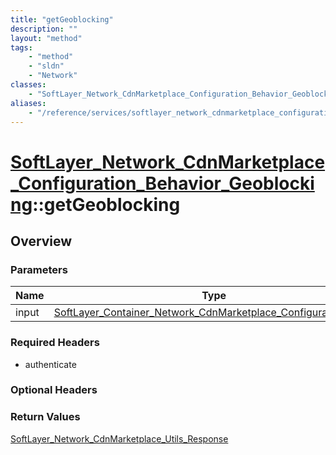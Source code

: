 ```yaml
---
title: "getGeoblocking"
description: ""
layout: "method"
tags:
    - "method"
    - "sldn"
    - "Network"
classes:
    - "SoftLayer_Network_CdnMarketplace_Configuration_Behavior_Geoblocking"
aliases:
    - "/reference/services/softlayer_network_cdnmarketplace_configuration_behavior_geoblocking/getGeoblocking"
---
```

# [SoftLayer_Network_CdnMarketplace_Configuration_Behavior_Geoblocking](/reference/services/SoftLayer_Network_CdnMarketplace_Configuration_Behavior_Geoblocking)::getGeoblocking




## Overview 


### Parameters 
|Name | Type | Description |
| --- | --- | --- |
|input| <a href='/reference/datatypes/SoftLayer_Container_Network_CdnMarketplace_Configuration_Input'>SoftLayer_Container_Network_CdnMarketplace_Configuration_Input </a>| |


### Required Headers
* authenticate

### Optional Headers

### Return Values
<a href='/reference/datatypes/SoftLayer_Network_CdnMarketplace_Utils_Response'>SoftLayer_Network_CdnMarketplace_Utils_Response </a>

